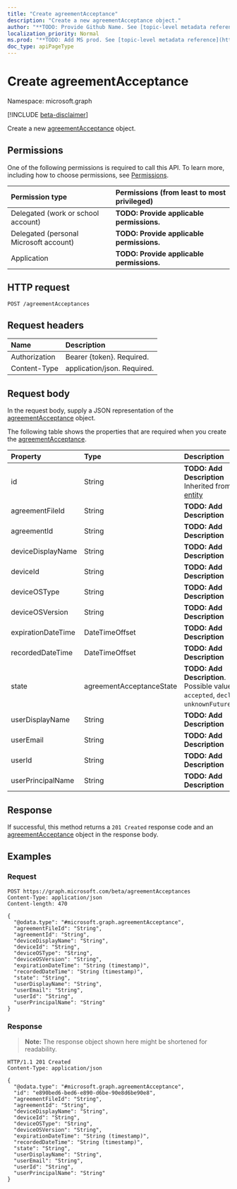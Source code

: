```yaml
---
title: "Create agreementAcceptance"
description: "Create a new agreementAcceptance object."
author: "**TODO: Provide Github Name. See [topic-level metadata reference](https://msgo.azurewebsites.net/add/document/guidelines/metadata.html#topic-level-metadata)**"
localization_priority: Normal
ms.prod: "**TODO: Add MS prod. See [topic-level metadata reference](https://msgo.azurewebsites.net/add/document/guidelines/metadata.html#topic-level-metadata)**"
doc_type: apiPageType
---
```


# Create agreementAcceptance
Namespace: microsoft.graph

[!INCLUDE [beta-disclaimer](../../includes/beta-disclaimer.md)]

Create a new [agreementAcceptance](../resources/agreementacceptance.md) object.

## Permissions
One of the following permissions is required to call this API. To learn more, including how to choose permissions, see [Permissions](/graph/permissions-reference).

|Permission type|Permissions (from least to most privileged)|
|:---|:---|
|Delegated (work or school account)|**TODO: Provide applicable permissions.**|
|Delegated (personal Microsoft account)|**TODO: Provide applicable permissions.**|
|Application|**TODO: Provide applicable permissions.**|

## HTTP request

<!-- {
  "blockType": "ignored"
}
-->
``` http
POST /agreementAcceptances
```

## Request headers
|Name|Description|
|:---|:---|
|Authorization|Bearer {token}. Required.|
|Content-Type|application/json. Required.|

## Request body
In the request body, supply a JSON representation of the [agreementAcceptance](../resources/agreementacceptance.md) object.

The following table shows the properties that are required when you create the [agreementAcceptance](../resources/agreementacceptance.md).

|Property|Type|Description|
|:---|:---|:---|
|id|String|**TODO: Add Description** Inherited from [entity](../resources/entity.md)|
|agreementFileId|String|**TODO: Add Description**|
|agreementId|String|**TODO: Add Description**|
|deviceDisplayName|String|**TODO: Add Description**|
|deviceId|String|**TODO: Add Description**|
|deviceOSType|String|**TODO: Add Description**|
|deviceOSVersion|String|**TODO: Add Description**|
|expirationDateTime|DateTimeOffset|**TODO: Add Description**|
|recordedDateTime|DateTimeOffset|**TODO: Add Description**|
|state|agreementAcceptanceState|**TODO: Add Description**. Possible values are: `accepted`, `declined`, `unknownFutureValue`.|
|userDisplayName|String|**TODO: Add Description**|
|userEmail|String|**TODO: Add Description**|
|userId|String|**TODO: Add Description**|
|userPrincipalName|String|**TODO: Add Description**|



## Response

If successful, this method returns a `201 Created` response code and an [agreementAcceptance](../resources/agreementacceptance.md) object in the response body.

## Examples

### Request
<!-- {
  "blockType": "request",
  "name": "create_agreementacceptance_from_agreementacceptances"
}
-->
``` http
POST https://graph.microsoft.com/beta/agreementAcceptances
Content-Type: application/json
Content-length: 470

{
  "@odata.type": "#microsoft.graph.agreementAcceptance",
  "agreementFileId": "String",
  "agreementId": "String",
  "deviceDisplayName": "String",
  "deviceId": "String",
  "deviceOSType": "String",
  "deviceOSVersion": "String",
  "expirationDateTime": "String (timestamp)",
  "recordedDateTime": "String (timestamp)",
  "state": "String",
  "userDisplayName": "String",
  "userEmail": "String",
  "userId": "String",
  "userPrincipalName": "String"
}
```


### Response
>**Note:** The response object shown here might be shortened for readability.
<!-- {
  "blockType": "response",
  "truncated": true,
  "@odata.type": "microsoft.graph.agreementAcceptance"
}
-->
``` http
HTTP/1.1 201 Created
Content-Type: application/json

{
  "@odata.type": "#microsoft.graph.agreementAcceptance",
  "id": "e890bed6-bed6-e890-d6be-90e8d6be90e8",
  "agreementFileId": "String",
  "agreementId": "String",
  "deviceDisplayName": "String",
  "deviceId": "String",
  "deviceOSType": "String",
  "deviceOSVersion": "String",
  "expirationDateTime": "String (timestamp)",
  "recordedDateTime": "String (timestamp)",
  "state": "String",
  "userDisplayName": "String",
  "userEmail": "String",
  "userId": "String",
  "userPrincipalName": "String"
}
```

